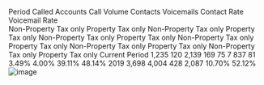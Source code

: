 Period	Called Accounts		Call Volume		Contacts		Voicemails		Contact Rate		Voicemail Rate	
	Non-Property Tax only	Property Tax only	Non-Property Tax only	Property Tax only	Non-Property Tax only	Property Tax only	Non-Property Tax only	Property Tax only	Non-Property Tax only	Property Tax only	Non-Property Tax only	Property Tax only
Current Period	1,235	120	2,139	169	75	7	837	81	3.49%	4.00%	39.11%	48.14%
2019	3,698		4,004		428		2,087		10.70%		52.12%	
![image](https://github.com/bowenlong1/E-commerce-recommendation/assets/38050947/6bf577d3-d5c1-461c-aaea-a0bc43be1262)


